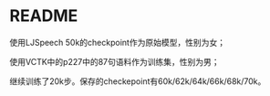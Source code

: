 # README

使用LJSpeech 50k的checkpoint作为原始模型，性别为女；

使用VCTK中的p227中的87句语料作为训练集，性别为男；



继续训练了20k步。保存的checkepoint有60k/62k/64k/66k/68k/70k。